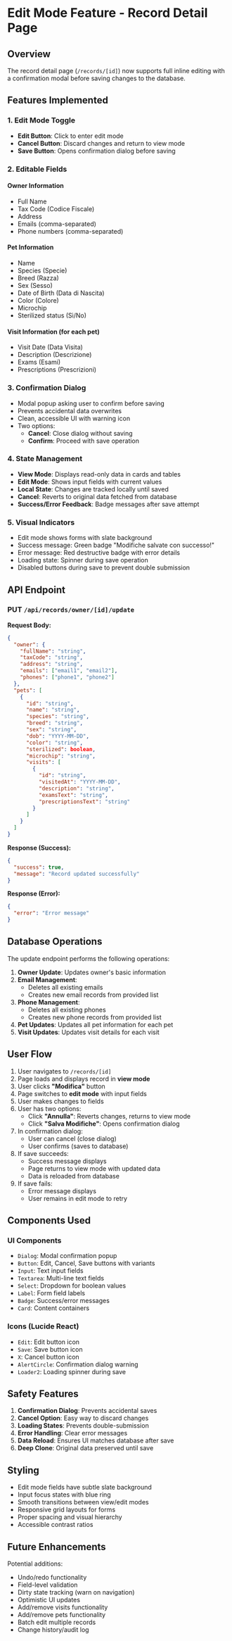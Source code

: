 # Edit Mode Feature - Record Detail Page

## Overview
The record detail page (`/records/[id]`) now supports full inline editing with a confirmation modal before saving changes to the database.

## Features Implemented

### 1. Edit Mode Toggle
- **Edit Button**: Click to enter edit mode
- **Cancel Button**: Discard changes and return to view mode
- **Save Button**: Opens confirmation dialog before saving

### 2. Editable Fields

#### Owner Information
- Full Name
- Tax Code (Codice Fiscale)
- Address
- Emails (comma-separated)
- Phone numbers (comma-separated)

#### Pet Information
- Name
- Species (Specie)
- Breed (Razza)
- Sex (Sesso)
- Date of Birth (Data di Nascita)
- Color (Colore)
- Microchip
- Sterilized status (Sì/No)

#### Visit Information (for each pet)
- Visit Date (Data Visita)
- Description (Descrizione)
- Exams (Esami)
- Prescriptions (Prescrizioni)

### 3. Confirmation Dialog
- Modal popup asking user to confirm before saving
- Prevents accidental data overwrites
- Clean, accessible UI with warning icon
- Two options:
  - **Cancel**: Close dialog without saving
  - **Confirm**: Proceed with save operation

### 4. State Management
- **View Mode**: Displays read-only data in cards and tables
- **Edit Mode**: Shows input fields with current values
- **Local State**: Changes are tracked locally until saved
- **Cancel**: Reverts to original data fetched from database
- **Success/Error Feedback**: Badge messages after save attempt

### 5. Visual Indicators
- Edit mode shows forms with slate background
- Success message: Green badge "Modifiche salvate con successo!"
- Error message: Red destructive badge with error details
- Loading state: Spinner during save operation
- Disabled buttons during save to prevent double submission

## API Endpoint

### PUT `/api/records/owner/[id]/update`

**Request Body:**
```json
{
  "owner": {
    "fullName": "string",
    "taxCode": "string",
    "address": "string",
    "emails": ["email1", "email2"],
    "phones": ["phone1", "phone2"]
  },
  "pets": [
    {
      "id": "string",
      "name": "string",
      "species": "string",
      "breed": "string",
      "sex": "string",
      "dob": "YYYY-MM-DD",
      "color": "string",
      "sterilized": boolean,
      "microchip": "string",
      "visits": [
        {
          "id": "string",
          "visitedAt": "YYYY-MM-DD",
          "description": "string",
          "examsText": "string",
          "prescriptionsText": "string"
        }
      ]
    }
  ]
}
```

**Response (Success):**
```json
{
  "success": true,
  "message": "Record updated successfully"
}
```

**Response (Error):**
```json
{
  "error": "Error message"
}
```

## Database Operations

The update endpoint performs the following operations:

1. **Owner Update**: Updates owner's basic information
2. **Email Management**:
   - Deletes all existing emails
   - Creates new email records from provided list
3. **Phone Management**:
   - Deletes all existing phones
   - Creates new phone records from provided list
4. **Pet Updates**: Updates all pet information for each pet
5. **Visit Updates**: Updates visit details for each visit

## User Flow

1. User navigates to `/records/[id]`
2. Page loads and displays record in **view mode**
3. User clicks **"Modifica"** button
4. Page switches to **edit mode** with input fields
5. User makes changes to fields
6. User has two options:
   - Click **"Annulla"**: Reverts changes, returns to view mode
   - Click **"Salva Modifiche"**: Opens confirmation dialog
7. In confirmation dialog:
   - User can cancel (close dialog)
   - User confirms (saves to database)
8. If save succeeds:
   - Success message displays
   - Page returns to view mode with updated data
   - Data is reloaded from database
9. If save fails:
   - Error message displays
   - User remains in edit mode to retry

## Components Used

### UI Components
- `Dialog`: Modal confirmation popup
- `Button`: Edit, Cancel, Save buttons with variants
- `Input`: Text input fields
- `Textarea`: Multi-line text fields
- `Select`: Dropdown for boolean values
- `Label`: Form field labels
- `Badge`: Success/error messages
- `Card`: Content containers

### Icons (Lucide React)
- `Edit`: Edit button icon
- `Save`: Save button icon
- `X`: Cancel button icon
- `AlertCircle`: Confirmation dialog warning
- `Loader2`: Loading spinner during save

## Safety Features

1. **Confirmation Dialog**: Prevents accidental saves
2. **Cancel Option**: Easy way to discard changes
3. **Loading States**: Prevents double-submission
4. **Error Handling**: Clear error messages
5. **Data Reload**: Ensures UI matches database after save
6. **Deep Clone**: Original data preserved until save

## Styling

- Edit mode fields have subtle slate background
- Input focus states with blue ring
- Smooth transitions between view/edit modes
- Responsive grid layouts for forms
- Proper spacing and visual hierarchy
- Accessible contrast ratios

## Future Enhancements

Potential additions:
- Undo/redo functionality
- Field-level validation
- Dirty state tracking (warn on navigation)
- Optimistic UI updates
- Add/remove visits functionality
- Add/remove pets functionality
- Batch edit multiple records
- Change history/audit log
